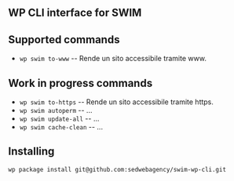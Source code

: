 ## WP CLI interface for SWIM

## Supported commands

* `wp swim to-www` -- Rende un sito accessibile tramite www.

## Work in progress commands

* `wp swim to-https` -- Rende un sito accessibile tramite https.
* `wp swim autoperm` -- ...
* `wp swim update-all` -- ...
* `wp swim cache-clean` -- ...

## Installing

`wp package install git@github.com:sedwebagency/swim-wp-cli.git`
